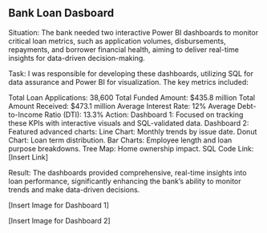 ## Bank Loan Dasboard
Situation:
The bank needed two interactive Power BI dashboards to monitor critical loan metrics, such as application volumes, disbursements, repayments, and borrower financial health, aiming to deliver real-time insights for data-driven decision-making.

Task:
I was responsible for developing these dashboards, utilizing SQL for data assurance and Power BI for visualization. The key metrics included:

Total Loan Applications: 38,600
Total Funded Amount: $435.8 million
Total Amount Received: $473.1 million
Average Interest Rate: 12%
Average Debt-to-Income Ratio (DTI): 13.3%
Action:
Dashboard 1: Focused on tracking these KPIs with interactive visuals and SQL-validated data.
Dashboard 2: Featured advanced charts:
Line Chart: Monthly trends by issue date.
Donut Chart: Loan term distribution.
Bar Charts: Employee length and loan purpose breakdowns.
Tree Map: Home ownership impact.
SQL Code Link: [Insert Link]

Result:
The dashboards provided comprehensive, real-time insights into loan performance, significantly enhancing the bank’s ability to monitor trends and make data-driven decisions.

[Insert Image for Dashboard 1]

[Insert Image for Dashboard 2]
